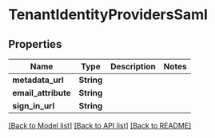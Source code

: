 # TenantIdentityProvidersSaml

## Properties

Name | Type | Description | Notes
------------ | ------------- | ------------- | -------------
**metadata_url** | **String** |  | 
**email_attribute** | **String** |  | 
**sign_in_url** | **String** |  | 

[[Back to Model list]](../README.md#documentation-for-models) [[Back to API list]](../README.md#documentation-for-api-endpoints) [[Back to README]](../README.md)


